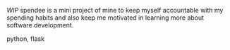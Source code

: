 *WIP* spendee is a mini project of mine to keep myself accountable with my spending habits and also keep me motivated in learning more about software development.

python, flask

